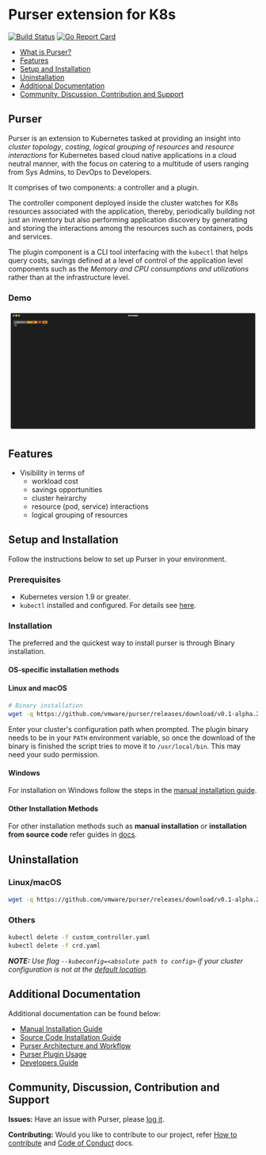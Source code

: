# Purser extension for K8s

[![Build Status](https://travis-ci.org/vmware/purser.svg?branch=master)](https://travis-ci.org/vmware/purser) [![Go Report Card](https://goreportcard.com/badge/github.com/vmware/purser)](https://goreportcard.com/report/github.com/vmware/purser)

- [What is Purser?](#purser)
- [Features](#features)
- [Setup and Installation](#setup-and-installation)
- [Uninstallation](#uninstallation)
- [Additional Documentation](#additional-documentation)
- [Community, Discussion, Contribution and Support](#community-discussion-contribution-and-support)

## Purser

Purser is an extension to Kubernetes tasked at providing an insight into *cluster topology*, *costing*, *logical grouping of resources* and *resource interactions* for Kubernetes based cloud native applications in a cloud neutral manner, with the focus on catering to a multitude of users ranging from Sys Admins, to DevOps to Developers.

It comprises of two components: a controller and a plugin.  

The controller component deployed inside the cluster watches for K8s resources associated with the application, thereby, periodically building not just an inventory but also performing application discovery by generating and storing the interactions among the resources such as containers, pods and services.

The plugin component is a CLI tool interfacing with the `kubectl` that helps query costs, savings defined at a level of control of the application level components such as the _Memory and CPU consumptions and utilizations_ rather than at the infrastructure level.

### Demo

![demo](/docs/img/example.gif)

## Features

- Visibility in terms of
  - workload cost
  - savings opportunities
  - cluster heirarchy
  - resource (pod, service) interactions
  - logical grouping of resources

## Setup and Installation

Follow the instructions below to set up Purser in your environment.  

### Prerequisites

- Kubernetes version 1.9 or greater.
- `kubectl` installed and configured. For details see [here](https://kubernetes.io/docs/tasks/tools/install-kubectl/).

### Installation

The preferred and the quickest way to install purser is through Binary installation.

#### OS-specific installation methods

#### Linux and macOS

``` bash
# Binary installation
wget -q https://github.com/vmware/purser/releases/download/v0.1-alpha.2/purser-install.sh && sh purser-install.sh
```

Enter your cluster's configuration path when prompted. The plugin binary needs to be in your `PATH` environment variable, so once the download of the binary is finished the script tries to move it to `/usr/local/bin`. This may need your sudo permission.

#### Windows

For installation on Windows follow the steps in the [manual installation guide](./docs/manual-installation.md).

#### Other Installation Methods

For other installation methods such as **manual installation** or **installation from source code** refer guides in [docs](./docs).

## Uninstallation

### Linux/macOS

``` bash
wget -q https://github.com/vmware/purser/releases/download/v0.1-alpha.2/purser-uninstall.sh && sh purser-uninstall.sh
```

### Others

``` bash
kubectl delete -f custom_controller.yaml
kubectl delete -f crd.yaml
```

_**NOTE:** Use flag `--kubeconfig=<absolute path to config>` if your cluster configuration is not at the [default location](https://kubernetes.io/docs/concepts/configuration/organize-cluster-access-kubeconfig/#the-kubeconfig-environment-variable)._

## Additional Documentation

Additional documentation can be found below:

- [Manual Installation Guide](https://github.com/vmware/purser/blob/master/docs/manual-installation.md)
- [Source Code Installation Guide](https://github.com/vmware/purser/blob/master/docs/sourcecode-installation.md)
- [Purser Architecture and Workflow](https://github.com/vmware/purser/blob/master/docs/architecture.md)
- [Purser Plugin Usage](https://github.com/vmware/purser/blob/master/docs/plugin-usage.md)
- [Developers Guide](https://github.com/vmware/purser/blob/master/docs/developers-guide.md)

## Community, Discussion, Contribution and Support

**Issues:** Have an issue with Purser, please [log it](https://github.com/vmware/purser/issues).

**Contributing:** Would you like to contribute to our project, refer [How to contribute](./CONTRIBUTING.md) and [Code of Conduct](./CODE_OF_CONDUCT.md) docs.
